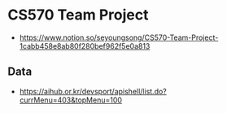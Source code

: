 # CS570 Team Project

- https://www.notion.so/seyoungsong/CS570-Team-Project-1cabb458e8ab80f280bef962f5e0a813

## Data

- https://aihub.or.kr/devsport/apishell/list.do?currMenu=403&topMenu=100
